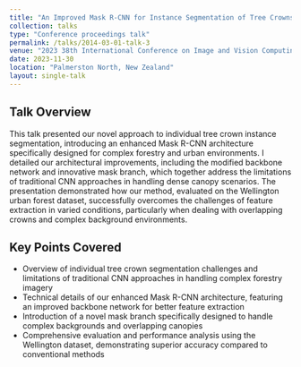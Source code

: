 ```yaml
---
title: "An Improved Mask R-CNN for Instance Segmentation of Tree Crowns in Aerial Imagery"
collection: talks
type: "Conference proceedings talk"
permalink: /talks/2014-03-01-talk-3
venue: "2023 38th International Conference on Image and Vision Computing New Zealand"
date: 2023-11-30
location: "Palmerston North, New Zealand"
layout: single-talk
---
```



## Talk Overview
This talk presented our novel approach to individual tree crown instance segmentation, introducing an enhanced Mask R-CNN architecture specifically designed for complex forestry and urban environments. I detailed our architectural improvements, including the modified backbone network and innovative mask branch, which together address the limitations of traditional CNN approaches in handling dense canopy scenarios. The presentation demonstrated how our method, evaluated on the Wellington urban forest dataset, successfully overcomes the challenges of feature extraction in varied conditions, particularly when dealing with overlapping crowns and complex background environments.

## Key Points Covered

- Overview of individual tree crown segmentation challenges and limitations of traditional CNN approaches in handling complex forestry imagery
- Technical details of our enhanced Mask R-CNN architecture, featuring an improved backbone network for better feature extraction
- Introduction of a novel mask branch specifically designed to handle complex backgrounds and overlapping canopies
- Comprehensive evaluation and performance analysis using the Wellington dataset, demonstrating superior accuracy compared to conventional methods
